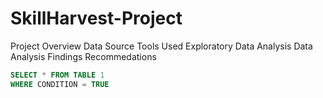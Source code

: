 # SkillHarvest-Project

Project Overview
Data Source
Tools Used
Exploratory Data Analysis
Data Analysis
Findings
Recommedations

``` SQL
SELECT * FROM TABLE 1
WHERE CONDITION = TRUE
```
